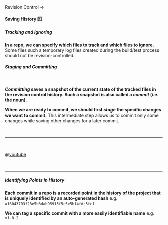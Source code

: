 <link rel="stylesheet" href="{{baseUrl}}/css/textbook.css">

<div class="website-content">

<div id="path">Revision Control &rarr; </div>

<div id="title">

#### Saving History :one:

</div>

<div id="body">

##### Tracking and Ignoring

**In a repo, we can specify which files to track and which files to ignore.** Some files such a temporary log files created during the build/test process should not be revision-controlled.

##### Staging and Committing 

<tabs> 
  <tab header=":abc:">

**_Committing_ saves a snapshot of the current state of the tracked files in the revision control history. Such a snapshot is also called a _commit_ (i.e. the noun).**

**When we are ready to commit, we should first _stage_ the specific changes we want to commit.** This intermediate step allows us to commit only some changes while saving other changes for a later commit.

  <hr></tab>
  <tab header=":tv:">

@[youtube](7exFDGHgQcw)

  <hr></tab>
</tabs>

##### Identifying Points in History

**Each commit in a repo is a recorded point in the history of the project that is uniquely identified by an auto-generated hash** e.g. `a16043703f28e5b3dab95915f5c5e5bf4fdc5fc1`. 

**We can tag a specific commit with a more easily identifiable name** e.g. `v1.0.2`

</div>

<div id="extras">
<div>

</div>
